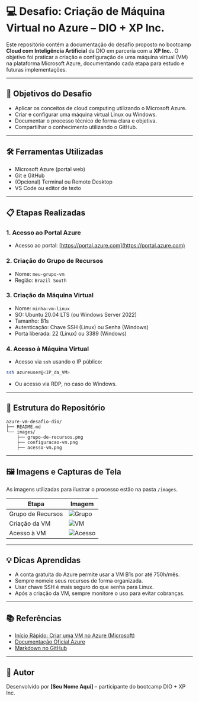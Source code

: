 
# 💻 Desafio: Criação de Máquina Virtual no Azure – DIO + XP Inc.

Este repositório contém a documentação do desafio proposto no bootcamp **Cloud com Inteligência Artificial** da DIO em parceria com a **XP Inc.**. O objetivo foi praticar a criação e configuração de uma máquina virtual (VM) na plataforma Microsoft Azure, documentando cada etapa para estudo e futuras implementações.

---

## 🧠 Objetivos do Desafio

- Aplicar os conceitos de cloud computing utilizando o Microsoft Azure.
- Criar e configurar uma máquina virtual Linux ou Windows.
- Documentar o processo técnico de forma clara e objetiva.
- Compartilhar o conhecimento utilizando o GitHub.

---

## 🛠️ Ferramentas Utilizadas

- Microsoft Azure (portal web)
- Git e GitHub
- (Opcional) Terminal ou Remote Desktop
- VS Code ou editor de texto

---

## 📋 Etapas Realizadas

### 1. Acesso ao Portal Azure
- Acesso ao portal: [https://portal.azure.com](https://portal.azure.com)

### 2. Criação do Grupo de Recursos
- Nome: `meu-grupo-vm`
- Região: `Brazil South`

### 3. Criação da Máquina Virtual
- Nome: `minha-vm-linux`
- SO: Ubuntu 20.04 LTS (ou Windows Server 2022)
- Tamanho: B1s
- Autenticação: Chave SSH (Linux) ou Senha (Windows)
- Porta liberada: 22 (Linux) ou 3389 (Windows)

### 4. Acesso à Máquina Virtual
- Acesso via `ssh` usando o IP público:
```bash
ssh azureuser@<IP_da_VM>
```
- Ou acesso via RDP, no caso do Windows.

---

## 📂 Estrutura do Repositório

```
azure-vm-desafio-dio/
├── README.md
└── images/
    ├── grupo-de-recursos.png
    ├── configuracao-vm.png
    ├── acesso-vm.png
```

---

## 🖼️ Imagens e Capturas de Tela

As imagens utilizadas para ilustrar o processo estão na pasta `/images`.

| Etapa                     | Imagem                          |
|---------------------------|----------------------------------|
| Grupo de Recursos         | ![Grupo](images/grupo-de-recursos.png) |
| Criação da VM             | ![VM](images/configuracao-vm.png)      |
| Acesso à VM               | ![Acesso](images/acesso-vm.png)        |

---

## 💡 Dicas Aprendidas

- A conta gratuita do Azure permite usar a VM B1s por até 750h/mês.
- Sempre nomeie seus recursos de forma organizada.
- Usar chave SSH é mais seguro do que senha para Linux.
- Após a criação da VM, sempre monitore o uso para evitar cobranças.

---

## 📚 Referências

- [Início Rápido: Criar uma VM no Azure (Microsoft)](https://learn.microsoft.com/pt-br/azure/virtual-machines/windows/quick-create-portal)
- [Documentação Oficial Azure](https://learn.microsoft.com/pt-br/azure/)
- [Markdown no GitHub](https://guides.github.com/features/mastering-markdown/)

---

## 🚀 Autor

Desenvolvido por **[Seu Nome Aqui]** – participante do bootcamp DIO + XP Inc.
